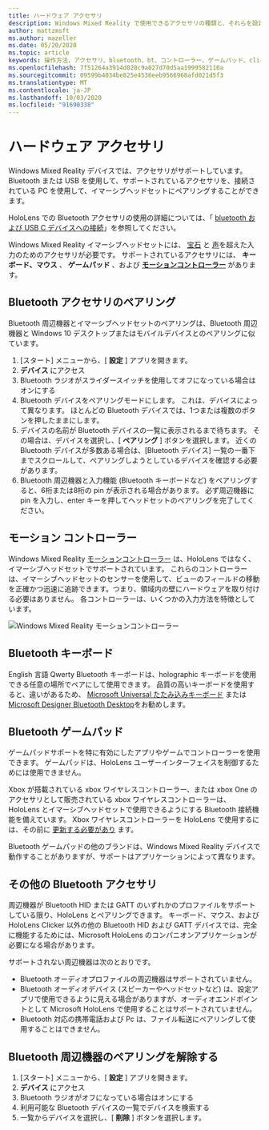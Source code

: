 ```yaml
---
title: ハードウェア アクセサリ
description: Windows Mixed Reality で使用できるアクセサリの種類と、それらを設定する方法について説明します。
author: mattzmsft
ms.author: mazeller
ms.date: 05/20/2020
ms.topic: article
keywords: 操作方法、アクセサリ、bluetooth、bt、コントローラー、ゲームパッド、clicker、xbox
ms.openlocfilehash: 7f51264a3914d028c9a027d70d5aa1999582110a
ms.sourcegitcommit: 09599b4034be825e4536eeb9566968afd021d5f3
ms.translationtype: MT
ms.contentlocale: ja-JP
ms.lasthandoff: 10/03/2020
ms.locfileid: "91690338"
---
```

# <a name="hardware-accessories"></a>ハードウェア アクセサリ

Windows Mixed Reality デバイスでは、アクセサリがサポートしています。 Bluetooth または USB を使用して、サポートされているアクセサリを、接続されている PC を使用して、イマーシブヘッドセットにペアリングすることができます。

HoloLens での Bluetooth アクセサリの使用の詳細については、「 [bluetooth および USB C デバイスへの接続](https://docs.microsoft.com/hololens/hololens-connect-devices)」を参照してください。

Windows Mixed Reality イマーシブヘッドセットには、 [宝石](../design/gaze-and-commit.md) と [声](../design/voice-input.md)を超えた入力のためのアクセサリが必要です。 サポートされているアクセサリには、 **キーボード、マウス** 、 **ゲームパッド** 、および **[モーションコントローラー](../design/motion-controllers.md)** があります。

## <a name="pairing-bluetooth-accessories"></a>Bluetooth アクセサリのペアリング

Bluetooth 周辺機器とイマーシブヘッドセットのペアリングは、Bluetooth 周辺機器と Windows 10 デスクトップまたはモバイルデバイスとのペアリングに似ています。

1. [スタート] メニューから、[ **設定** ] アプリを開きます。
2. **デバイス** にアクセス
3. Bluetooth ラジオがスライダースイッチを使用してオフになっている場合はオンにする
4. Bluetooth デバイスをペアリングモードにします。 これは、デバイスによって異なります。 ほとんどの Bluetooth デバイスでは、1つまたは複数のボタンを押したままにします。
5. デバイスの名前が Bluetooth デバイスの一覧に表示されるまで待ちます。 その場合は、デバイスを選択し、[ **ペアリング** ] ボタンを選択します。 近くの Bluetooth デバイスが多数ある場合は、[Bluetooth デバイス] 一覧の一番下までスクロールして、ペアリングしようとしているデバイスを確認する必要があります。
6. Bluetooth 周辺機器と入力機能 (Bluetooth キーボードなど) をペアリングすると、6桁または8桁の pin が表示される場合があります。 必ず周辺機器に pin を入力し、enter キーを押してヘッドセットのペアリングを完了してください。

## <a name="motion-controllers"></a>モーション コントローラー

Windows Mixed Reality [モーションコントローラー](../design/motion-controllers.md) は、HoloLens ではなく、イマーシブヘッドセットでサポートされています。 これらのコントローラーは、イマーシブヘッドセットのセンサーを使用して、ビューのフィールドの移動を正確かつ迅速に追跡できます。つまり、領域内の壁にハードウェアを取り付ける必要はありません。 各コントローラーは、いくつかの入力方法を特徴としています。

![Windows Mixed Reality モーションコントローラー](../design/images/winmr-ck-1080x1080-350px.jpg)

## <a name="bluetooth-keyboards"></a>Bluetooth キーボード

English 言語 Qwerty Bluetooth キーボードは、holographic キーボードを使用できる任意の場所でペアにして使用できます。 品質の高いキーボードを使用すると、違いがあるため、 [Microsoft Universal たたみ込みキーボード](https://www.microsoft.com/accessories/products/keyboards/universal-foldable-keyboard/gu5-00001) または [Microsoft Designer Bluetooth Desktop](https://www.microsoft.com/accessories/products/keyboards/designer-bluetooth-desktop/7n9-00001)をお勧めします。

## <a name="bluetooth-gamepads"></a>Bluetooth ゲームパッド

ゲームパッドサポートを特に有効にしたアプリやゲームでコントローラーを使用できます。 ゲームパッドは、HoloLens ユーザーインターフェイスを制御するためには使用できません。

Xbox が搭載されている xbox ワイヤレスコントローラー、または xbox One のアクセサリとして販売されている xbox ワイヤレスコントローラーは、HoloLens とイマーシブヘッドセットで使用できるようにする Bluetooth 接続機能を備えています。 Xbox ワイヤレスコントローラーを HoloLens で使用するには、その前に [更新する必要があり](https://support.xbox.com/xbox-one/accessories/update-controller-for-stereo-headset-adapter) ます。

Bluetooth ゲームパッドの他のブランドは、Windows Mixed Reality デバイスで動作することがありますが、サポートはアプリケーションによって異なります。

## <a name="other-bluetooth-accessories"></a>その他の Bluetooth アクセサリ

周辺機器が Bluetooth HID または GATT のいずれかのプロファイルをサポートしている限り、HoloLens とペアリングできます。 キーボード、マウス、および HoloLens Clicker 以外の他の Bluetooth HID および GATT デバイスでは、完全に機能するためには、Microsoft HoloLens のコンパニオンアプリケーションが必要になる場合があります。

サポートされない周辺機器は次のとおりです。

* Bluetooth オーディオプロファイルの周辺機器はサポートされていません。
* Bluetooth オーディオデバイス (スピーカーやヘッドセットなど) は、設定アプリで使用できるように見える場合がありますが、オーディオエンドポイントとして Microsoft HoloLens で使用することはサポートされていません。
* Bluetooth 対応の携帯電話および Pc は、ファイル転送にペアリングして使用することはできません。

## <a name="unpairing-a-bluetooth-peripheral"></a>Bluetooth 周辺機器のペアリングを解除する

1. [スタート] メニューから、[ **設定** ] アプリを開きます。
2. **デバイス** にアクセス
3. Bluetooth ラジオがオフになっている場合はオンにする
4. 利用可能な Bluetooth デバイスの一覧でデバイスを検索する
5. 一覧からデバイスを選択し、[ **削除** ] ボタンを選択します。
